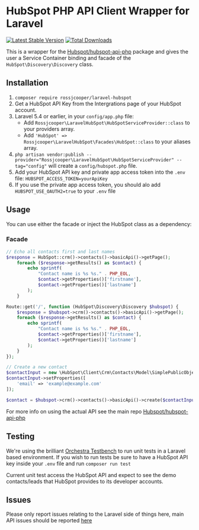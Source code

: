 # HubSpot PHP API Client Wrapper for Laravel

[![Latest Stable Version](https://poser.pugx.org/rossjcooper/laravel-hubspot/v/stable)](https://packagist.org/packages/rossjcooper/laravel-hubspot) [![Total Downloads](https://poser.pugx.org/rossjcooper/laravel-hubspot/downloads)](https://packagist.org/packages/rossjcooper/laravel-hubspot)

This is a wrapper for the [Hubspot/hubspot-api-php](https://github.com/HubSpot/hubspot-api-php) package and gives the user a Service Container binding and facade of the `HubSpot\Discovery\Discovery` class.

## Installation
1. `composer require rossjcooper/laravel-hubspot`
2. Get a HubSpot API Key from the Intergrations page of your HubSpot account.
3. Laravel 5.4 or earlier, in your `config/app.php` file:
    - Add `Rossjcooper\LaravelHubSpot\HubSpotServiceProvider::class` to your providers array.
    - Add `'HubSpot' => Rossjcooper\LaravelHubSpot\Facades\HubSpot::class` to your aliases array.
4. `php artisan vendor:publish --provider="Rossjcooper\LaravelHubSpot\HubSpotServiceProvider" --tag="config"` will create a `config/hubspot.php` file.
5. Add your HubSpot API key and private app access token into the `.env` file: `HUBSPOT_ACCESS_TOKEN=yourApiKey`
6. If you use the private app access token, you should alo add `HUBSPOT_USE_OAUTH2=true` to your `.env` file

## Usage
You can use either the facade or inject the HubSpot class as a dependency:
### Facade
```php
// Echo all contacts first and last names
$response = HubSpot::crm()->contacts()->basicApi()->getPage();
    foreach ($response->getResults() as $contact) {
        echo sprintf(
            "Contact name is %s %s." . PHP_EOL,
            $contact->getProperties()['firstname'],
            $contact->getProperties()['lastname']
        );
    }
```
```php
Route::get('/', function (HubSpot\Discovery\Discovery $hubspot) {
    $response = $hubspot->crm()->contacts()->basicApi()->getPage();
    foreach ($response->getResults() as $contact) {
        echo sprintf(
            "Contact name is %s %s." . PHP_EOL,
            $contact->getProperties()['firstname'],
            $contact->getProperties()['lastname']
        );
    }
});
```

```php
// Create a new contact
$contactInput = new \HubSpot\Client\Crm\Contacts\Model\SimplePublicObjectInputForCreate();
$contactInput->setProperties([
    'email' => 'example@example.com'
]);

$contact = $hubspot->crm()->contacts()->basicApi()->create($contactInput);
```


For more info on using the actual API see the main repo [Hubspot/hubspot-api-php](https://github.com/HubSpot/hubspot-api-php)

## Testing

We're using the brilliant [Orchestra Testbench](https://github.com/orchestral/testbench) to run unit tests in a Laravel based environment. If you wish to run tests be sure to have a HubSpot API key inside your `.env` file and run `composer run test`

Current unit test access the HubSpot API and expect to see the demo contacts/leads that HubSpot provides to its developer accounts.

## Issues
Please only report issues relating to the Laravel side of things here, main API issues should be reported [here](https://github.com/HubSpot/hubspot-api-php/issues)
